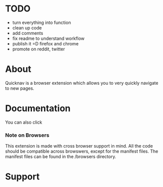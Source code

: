 

# TODO
- turn everything into function
- clean up code
- add comments
- fix readme to understand workflow
- publish it =D firefox and chrome
- promote on reddit, twitter

# About

Quicknav is a browser extension which allows you to very quickly navigate to new pages.

# Documentation

You can also click

### Note on Browsers

This extension is made with cross browser support in mind. All the code should be compatible across browswers, except for the manifest files.
The manifest files can be found in the /browsers directory. 

# Support